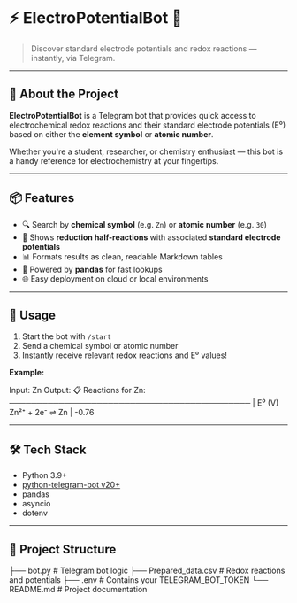 # ⚡ ElectroPotentialBot 🤖  
> Discover standard electrode potentials and redox reactions — instantly, via Telegram.

---

## 🌟 About the Project

**ElectroPotentialBot** is a Telegram bot that provides quick access to electrochemical redox reactions and their standard electrode potentials (E⁰) based on either the **element symbol** or **atomic number**.

Whether you're a student, researcher, or chemistry enthusiast — this bot is a handy reference for electrochemistry at your fingertips.

---

## 📦 Features

- 🔍 Search by **chemical symbol** (e.g. `Zn`) or **atomic number** (e.g. `30`)
- 🧪 Shows **reduction half-reactions** with associated **standard electrode potentials**
- 📊 Formats results as clean, readable Markdown tables
- 🔁 Powered by **pandas** for fast lookups
- 🌐 Easy deployment on cloud or local environments

---

## 🚀 Usage

1. Start the bot with `/start`
2. Send a chemical symbol or atomic number
3. Instantly receive relevant redox reactions and E⁰ values!

**Example:**

Input: Zn
Output:
📋 Reactions for Zn:
──────────────────────────────────────────── | E⁰ (V)
Zn²⁺ + 2e⁻ ⇌ Zn | -0.76


---

## 🛠️ Tech Stack

- Python 3.9+
- [python-telegram-bot v20+](https://github.com/python-telegram-bot/python-telegram-bot)
- pandas
- asyncio
- dotenv

---

## 📁 Project Structure

├── bot.py # Telegram bot logic
├── Prepared_data.csv # Redox reactions and potentials
├── .env # Contains your TELEGRAM_BOT_TOKEN
└── README.md # Project documentation
